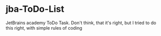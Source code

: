 # jba-ToDo-List
JetBrains academy ToDo Task. Don't think, that it's right, but I tried to do this right, with simple rules of coding

